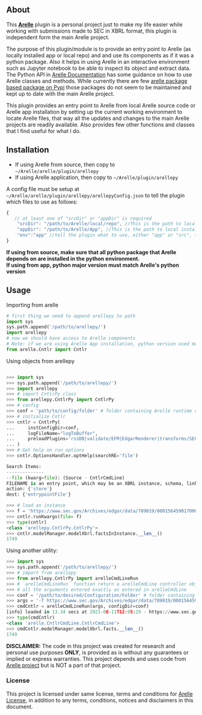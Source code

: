 ## About
This [**Arelle**](https://github.com/Arelle/Arelle) plugin is a personal project just to make my life easier while working with submissions made to SEC in XBRL format, this plugin is independent form the main Arelle project.  

The purpose of this plugin/module is to provide an entry point to Arelle (as locally installed app or local repo) and and use its components as if it was a python package. Also it helps in using Arelle in an interactive environment such as Jupyter notebook to be able to inspect its object and extract data. The Python API in [Arelle Documentation](https://arelle.org/arelle/documentation/api/) has some guidance on how to use Arelle classes and methods. While currently there are few [arelle package based package on Pypi](https://pypi.org/search/?q=arelle) those packages do not seem to be maintained and kept up to date with the main Arelle project.

This plugin provides an entry point to Arelle from local Arelle source code or Arelle app installation by setting up the current working environment to locate Arelle files, that way all the updates and changes to the main Arelle projects are readily available. Also provides few other functions and classes that I find useful for what I do.

## Installation
* If using Arelle from source, then copy to `~/Arelle/arelle/plugin/arellepy`  
* If using Arelle application, then copy to `~/Arelle/plugin/arellepy`

A config file must be setup at `~/Arelle/arelle/plugin/arellepy/arellepyConfig.json` to tell the plugin which files to use as follows:
```js
{
   // at least one of "srcDir" or "appDir" is required 
    "srcDir": "/path/to/Arelle/local/repo", //This is the path to local copy of arelle repository (running from source)
    "appDir": "/path/to/Arelle/App", //This is the path to local installation of Arelle application
    "env":"app" //tell the plugin what to use, either "app" or "src", this will have an effect only if we are running our own scripts, has no effect if we are running the app
}
```

**If using from source, make sure that all python package that Arelle depends on are installed in the python environment.**  
**If using from app, python major version must match Arelle's python version**

## Usage

Importing from arelle
```python
# first thing we need to append arellepy to path
import sys
sys.path.append('/path/to/arellepy/')
import arellepy
# now we should have access to Arelle components 
# Note: if we are using Arelle App installation, python version used must match that of Arelle app 
from arelle.Cntlr import Cntlr
```

Using objects from arellepy
```python

>>> import sys
>>> sys.path.append('/path/to/arellepy/')
>>> import arellepy
>>> # import CntlrPy class
>>> from arellepy.CntlrPy import CntlrPy
>>> # config
>>> conf = 'path/to/config/folder' # folder containing Arelle runtime configurations and web cache
>>> # initialize Cntlr 
>>> cntlr = CntlrPy(
...     instConfigDir=conf,
...     logFileName="logToBuffer",
...     preloadPlugins='rssDB|validate/EFM|EdgarRenderer|transforms/SEC'
... )
>>> # Get help on run options
>>> cntlr.OptionsHandler.optHelp(searchRE='file')

Search Items:
--------------
--file (kwarg=file): (Source - CntlrCmdLine)
FILENAME is an entry point, which may be an XBRL instance, schema, linkbase file, inline XBRL instance, testcase file, testcase index file.  FILENAME may be a local file or a URI to a web located file.  For multiple instance filings may be | separated file names or JSON list of file/parameter dicts [{"file":"filepath"}, {"file":"file2path"} ...].
action: {'store'}
dest: {'entrypointFile'}

>>> # load an instance
>>> f = 'https://www.sec.gov/Archives/edgar/data/789019/000156459017000654/0001564590-17-000654-xbrl.zip'
>>> cntlr.runKwargs(file= f)
>>> type(cntlr)
<class 'arellepy.CntlrPy.CntlrPy'>
>>> cntlr.modelManager.modelXbrl.factsInInstance.__len__()
1749
```
Using another utility:

```python
>>> import sys
>>> sys.path.append('/path/to/arellepy/')
>>> # import from arellepy
>>> from arellepy.CntlrPy import arelleCmdLineRun
>>> # `arelleCmdLineRun` function return a arelleCmdLine controller object after running 
>>> # all the arguments entered exactly as entered in arelleCmdLine 
>>> conf = '/path/to/desired/Configuration/Folder' # folder containing cache and arelle runtime configurations
>>> args = '-f https://www.sec.gov/Archives/edgar/data/789019/000156459017000654/0001564590-17-000654-xbrl.zip --logFile logToPrint'
>>> cmdCntlr = arelleCmdLineRun(args, configDir=conf)
[info] loaded in 13.34 secs at 2021-06-11T12:05:29 - https://www.sec.gov/Archives/edgar/data/789019/000156459017000654/0001564590-17-000654-xbrl.zip/msft-20161231.xml
>>> type(cmdCntlr)
<class 'arelle.CntlrCmdLine.CntlrCmdLine'>
>>> cmdCntlr.modelManager.modelXbrl.facts.__len__()
1749
```
**DISCLAIMER:** The code in this project was created for research and personal use purposes **ONLY**, is provided as is without any guarantees or implied or express warranties. This project depends and uses code from [Arelle project](https://github.com/Arelle/Arelle) but is NOT a part of that project.

### License
This project is licensed under same license, terms and conditions for [Arelle License](https://github.com/selgamal/Arelle/blob/master/License.txt), in addition to any terms, conditions, notices and disclaimers in this document.  


